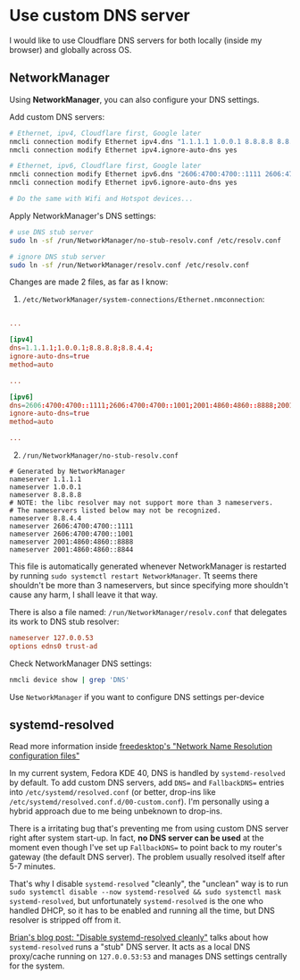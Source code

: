 # Use custom DNS server

<!-- tl;dr starts -->

I would like to use Cloudflare DNS servers for both locally (inside my browser) and globally across OS.

<!-- tl;dr ends -->

## NetworkManager

Using **NetworkManager**, you can also configure your DNS settings.

Add custom DNS servers:

```sh
# Ethernet, ipv4, Cloudflare first, Google later
nmcli connection modify Ethernet ipv4.dns "1.1.1.1 1.0.0.1 8.8.8.8 8.8.4.4"
nmcli connection modify Ethernet ipv4.ignore-auto-dns yes

# Ethernet, ipv6, Cloudflare first, Google later
nmcli connection modify Ethernet ipv6.dns "2606:4700:4700::1111 2606:4700:4700::1001 2001:4860:4860::8888 2001:4860:4860::8844"
nmcli connection modify Ethernet ipv6.ignore-auto-dns yes

# Do the same with Wifi and Hotspot devices...
```

Apply NetworkManager's DNS settings:

```sh
# use DNS stub server
sudo ln -sf /run/NetworkManager/no-stub-resolv.conf /etc/resolv.conf

# ignore DNS stub server
sudo ln -sf /run/NetworkManager/resolv.conf /etc/resolv.conf
```

Changes are made 2 files, as far as I know:

1. `/etc/NetworkManager/system-connections/Ethernet.nmconnection`:

```conf

...

[ipv4]
dns=1.1.1.1;1.0.0.1;8.8.8.8;8.8.4.4;
ignore-auto-dns=true
method=auto

...

[ipv6]
dns=2606:4700:4700::1111;2606:4700:4700::1001;2001:4860:4860::8888;2001:4860:4860::8844;
ignore-auto-dns=true
method=auto

...

```

2. `/run/NetworkManager/no-stub-resolv.conf`

```
# Generated by NetworkManager
nameserver 1.1.1.1
nameserver 1.0.0.1
nameserver 8.8.8.8
# NOTE: the libc resolver may not support more than 3 nameservers.
# The nameservers listed below may not be recognized.
nameserver 8.8.4.4
nameserver 2606:4700:4700::1111
nameserver 2606:4700:4700::1001
nameserver 2001:4860:4860::8888
nameserver 2001:4860:4860::8844
```

This file is automatically generated whenever NetworkManager is restarted by running `sudo systemctl restart NetworkManager`. Tt seems there shouldn't be more than 3 nameservers, but since specifying more shouldn't cause any harm, I shall leave it that way.

There is also a file named: `/run/NetworkManager/resolv.conf` that delegates its work to DNS stub resolver:

```conf
nameserver 127.0.0.53
options edns0 trust-ad
```

Check NetworkManager DNS settings:

```sh
nmcli device show | grep 'DNS'
```

Use `NetworkManager` if you want to configure DNS settings per-device

## systemd-resolved

Read more information inside [freedesktop's "Network Name Resolution configuration files"](https://www.freedesktop.org/software/systemd/man/latest/resolved.conf.html)

In my current system, Fedora KDE 40, DNS is handled by `systemd-resolved` by default. To add custom DNS servers, add `DNS=` and `FallbackDNS=` entries into `/etc/systemd/resolved.conf` (or better, drop-ins like `/etc/systemd/resolved.conf.d/00-custom.conf`). I'm personally using a hybrid approach due to me being unbeknown to drop-ins.

There is a irritating bug that's preventing me from using custom DNS server right after system start-up. In fact, **no DNS server can be used** at the moment even though I've set up `FallbackDNS=` to point back to my router's gateway (the default DNS server). The problem usually resolved itself after 5-7 minutes.

That's why I disable `systemd-resolved` "cleanly", the "unclean" way is to run `sudo systemctl disable --now systemd-resolved && sudo systemctl mask systemd-resolved`, but unfortunately `systemd-resolved` is the one who handled DHCP, so it has to be enabled and running all the time, but DNS resolver is stripped off from it.

[Brian's blog post: "Disable systemd-resolved cleanly"](https://www.turek.dev/posts/disable-systemd-resolved-cleanly/) talks about how `systemd-resolved` runs a "stub" DNS server. It acts as a local DNS proxy/cache running on `127.0.0.53:53` and manages DNS settings centrally for the system.
